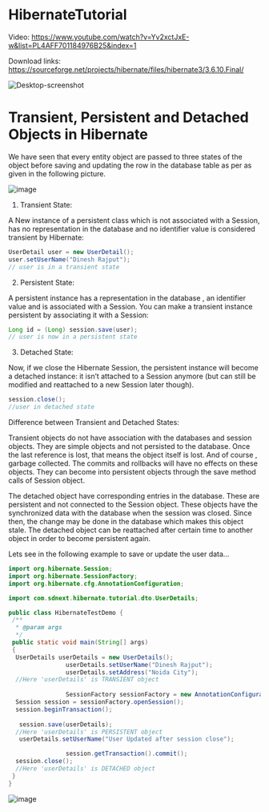 # HibernateTutorial

Video:
https://www.youtube.com/watch?v=Yv2xctJxE-w&list=PL4AFF701184976B25&index=1

Download links:
https://sourceforge.net/projects/hibernate/files/hibernate3/3.6.10.Final/


![Desktop-screenshot](https://user-images.githubusercontent.com/2530543/184543962-813b7744-695a-4f1b-80ff-2a61b6c94e9d.png)

# Transient, Persistent and Detached Objects in Hibernate

We have seen that every entity object are passed to three states of the object before saving and updating the row in the database table as per as given in the following picture.

![image](https://user-images.githubusercontent.com/2530543/184584719-9a7ecb8e-b899-4f6b-8bbb-bc18539da88c.png)

1. Transient State:

A New instance of  a persistent class which is not associated with a Session, has no representation in the database and no identifier value is considered transient by Hibernate:

```java
UserDetail user = new UserDetail();
user.setUserName("Dinesh Rajput");
// user is in a transient state
```

2. Persistent State:

A persistent instance has a representation in the database , an identifier value and is associated with a Session. You can make a transient instance persistent by associating it with a Session:

```java
Long id = (Long) session.save(user);
// user is now in a persistent state
```

3. Detached State:

Now, if we close the Hibernate Session, the persistent instance will become a detached instance: it isn’t attached to a Session anymore (but can still be modified and reattached to a new Session later though).

```java
session.close();
//user in detached state
```

Difference between Transient and Detached States:

Transient objects do not have association with the databases and session objects. They are simple objects and not persisted to the database. Once the last reference is lost, that means the object itself is lost. And of course , garbage collected. The commits and rollbacks will have no effects on these objects. They can become into persistent objects through the save method calls of Session object.

The detached object have corresponding entries in the database. These are persistent and not connected to the Session object. These objects have the synchronized data with the database when the session was closed. Since then, the change may be done in the database which makes this object stale. The detached object can be reattached after certain time to another object in order to become persistent again.

Lets see in the following example to save or update the user data…

```java
import org.hibernate.Session;
import org.hibernate.SessionFactory;
import org.hibernate.cfg.AnnotationConfiguration;

import com.sdnext.hibernate.tutorial.dto.UserDetails;

public class HibernateTestDemo {
 /**
  * @param args
  */
 public static void main(String[] args) 
 {
  UserDetails userDetails = new UserDetails();
                userDetails.setUserName("Dinesh Rajput");
                userDetails.setAddress("Noida City");
  //Here 'userDetails' is TRANSIENT object
  
                SessionFactory sessionFactory = new AnnotationConfiguration().configure().buildSessionFactory();
  Session session = sessionFactory.openSession();
  session.beginTransaction();
  
   session.save(userDetails);
  //Here 'userDetails' is PERSISTENT object
   userDetails.setUserName("User Updated after session close");

                session.getTransaction().commit();
  session.close();
  //Here 'userDetails' is DETACHED object
 }
}
```
![image](https://user-images.githubusercontent.com/2530543/184584825-00f0cf4e-740c-44b2-9ca5-95554cc5623c.png)
